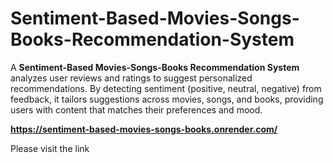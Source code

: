 # Sentiment-Based-Movies-Songs-Books-Recommendation-System
A **Sentiment-Based Movies-Songs-Books Recommendation System** analyzes user reviews and ratings to suggest personalized recommendations. By detecting sentiment (positive, neutral, negative) from feedback, it tailors suggestions across movies, songs, and books, providing users with content that matches their preferences and mood.

**https://sentiment-based-movies-songs-books.onrender.com/**

Please visit the link
